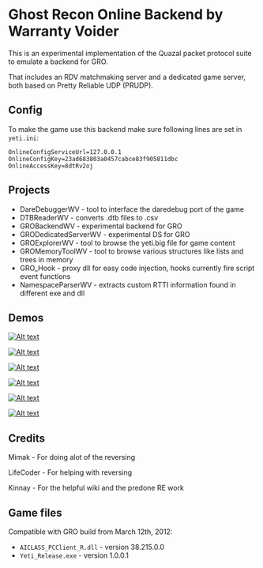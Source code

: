 # Ghost Recon Online Backend by Warranty Voider

This is an experimental implementation of the Quazal packet protocol suite to emulate a backend for GRO.

That includes an RDV matchmaking server and a dedicated game server, both based on Pretty Reliable UDP (PRUDP).

## Config

To make the game use this backend make sure following lines are set in `yeti.ini`:

```
OnlineConfigServiceUrl=127.0.0.1
OnlineConfigKey=23ad683803a0457cabce83f905811dbc
OnlineAccessKey=8dtRv2oj
```

## Projects

- DareDebuggerWV - tool to interface the daredebug port of the game
- DTBReaderWV - converts .dtb files to .csv
- GROBackendWV - experimental backend for GRO
- GRODedicatedServerWV - experimental DS for GRO
- GROExplorerWV - tool to browse the yeti.big file for game content
- GROMemoryToolWV - tool to browse various structures like lists and trees in memory
- GRO_Hook - proxy dll for easy code injection, hooks currently fire script event functions
- NamespaceParserWV - extracts custom RTTI information found in different exe and dll

## Demos

[![Alt text](https://img.youtube.com/vi/7Gix54amKxk/0.jpg)](https://www.youtube.com/watch?v=7Gix54amKxk)


[![Alt text](https://img.youtube.com/vi/_MaOtB4U2RM/0.jpg)](https://www.youtube.com/watch?v=_MaOtB4U2RM)


[![Alt text](https://img.youtube.com/vi/TL2OUyEL0xw/0.jpg)](https://www.youtube.com/watch?v=TL2OUyEL0xw)


[![Alt text](https://img.youtube.com/vi/YsnXCel8Nso/0.jpg)](https://www.youtube.com/watch?v=YsnXCel8Nso)


[![Alt text](https://img.youtube.com/vi/3CwcyioQDR0/0.jpg)](https://www.youtube.com/watch?v=3CwcyioQDR0)


[![Alt text](https://img.youtube.com/vi/FMV0ZmOaO60/0.jpg)](https://www.youtube.com/watch?v=FMV0ZmOaO60)

## Credits

Mimak - For doing alot of the reversing

LifeCoder - For helping with reversing

Kinnay - For the helpful wiki and the predone RE work

## Game files

Compatible with GRO build from March 12th, 2012:
- `AICLASS_PCClient_R.dll` - version 38.215.0.0
- `Yeti_Release.exe` - version 1.0.0.1
